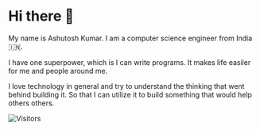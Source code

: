 # Hi there 👋

My name is Ashutosh Kumar. I am a computer science engineer from India 🇮🇳.

I have one superpower, which is I can write programs. It makes life easiler for me and people around me.

I love technology in general and try to understand the thinking that went behind building it. So that I can utilize it to build something that would help others others.

![Visitors](https://api.visitorbadge.io/api/visitors?path=https%3A%2F%2Fgithub.com%2Flitoco&countColor=%23263759)
